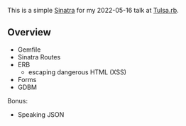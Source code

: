 This is a simple [Sinatra](http://sinatrarb.com/) for my 2022-05-16 talk at [Tulsa.rb](https://www.meetup.com/tulsarb/).

## Overview

- Gemfile
- Sinatra Routes
- ERB
  - escaping dangerous HTML (XSS)
- Forms
- GDBM

Bonus:

- Speaking JSON
